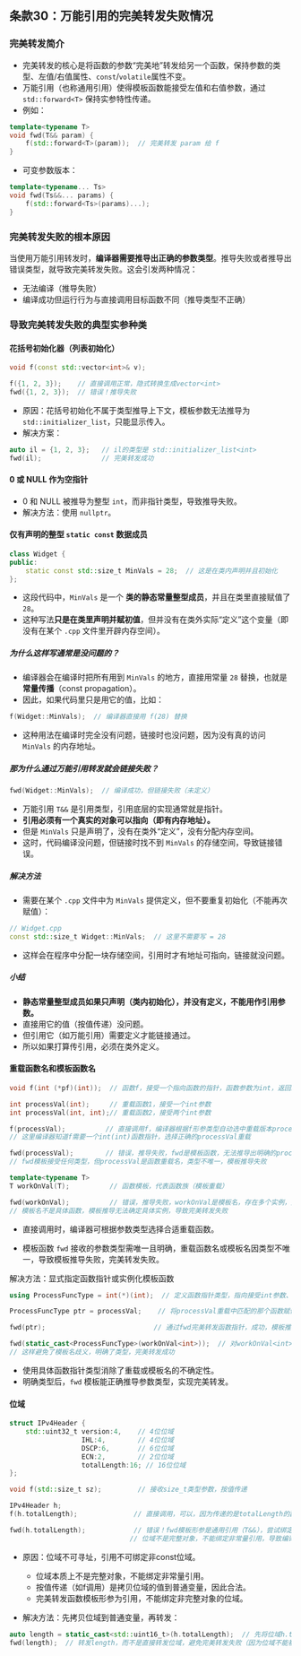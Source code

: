 ## 条款30：万能引用的完美转发失败情况

### 完美转发简介

- 完美转发的核心是将函数的参数“完美地”转发给另一个函数，保持参数的类型、左值/右值属性、`const`/`volatile`属性不变。
- 万能引用（也称通用引用）使得模板函数能接受左值和右值参数，通过 `std::forward<T>` 保持实参特性传递。
- 例如：

```cpp
template<typename T>
void fwd(T&& param) {
    f(std::forward<T>(param));  // 完美转发 param 给 f
}
```

- 可变参数版本：

```cpp
template<typename... Ts>
void fwd(Ts&&... params) {
    f(std::forward<Ts>(params)...);
}
```

### 完美转发失败的根本原因

当使用万能引用转发时，**编译器需要推导出正确的参数类型**。推导失败或者推导出错误类型，就导致完美转发失败。这会引发两种情况：

- 无法编译（推导失败）
- 编译成功但运行行为与直接调用目标函数不同（推导类型不正确）

### 导致完美转发失败的典型实参种类

#### 花括号初始化器（列表初始化）

```cpp
void f(const std::vector<int>& v);

f({1, 2, 3});    // 直接调用正常，隐式转换生成vector<int>
fwd({1, 2, 3});  // 错误！推导失败
```

- 原因：花括号初始化不属于类型推导上下文，模板参数无法推导为 `std::initializer_list`，只能显示传入。
- 解决方案：

```cpp
auto il = {1, 2, 3};   // il的类型是 std::initializer_list<int>
fwd(il);               // 完美转发成功
```

#### 0 或 NULL 作为空指针

- 0 和 NULL 被推导为整型 `int`，而非指针类型，导致推导失败。
- 解决方法：使用 `nullptr`。

#### 仅有声明的整型 `static const` 数据成员

```cpp
class Widget {
public:
    static const std::size_t MinVals = 28;  // 这是在类内声明并且初始化
};
```

- 这段代码中，`MinVals` 是一个 **类的静态常量整型成员**，并且在类里直接赋值了 `28`。
- 这种写法**只是在类里声明并赋初值**，但并没有在类外实际“定义”这个变量（即没有在某个 `.cpp` 文件里开辟内存空间）。

##### 为什么这样写通常是没问题的？

- 编译器会在编译时把所有用到 `MinVals` 的地方，直接用常量 `28` 替换，也就是**常量传播**（const propagation）。
- 因此，如果代码里只是用它的值，比如：

```cpp
f(Widget::MinVals);  // 编译器直接用 f(28) 替换
```

- 这种用法在编译时完全没有问题，链接时也没问题，因为没有真的访问 `MinVals` 的内存地址。

##### 那为什么通过万能引用转发就会链接失败？

```cpp
fwd(Widget::MinVals);  // 编译成功，但链接失败（未定义）
```

- 万能引用 `T&&` 是引用类型，引用底层的实现通常就是指针。
- **引用必须有一个真实的对象可以指向（即有内存地址）。**
- 但是 `MinVals` 只是声明了，没有在类外“定义”，没有分配内存空间。
- 这时，代码编译没问题，但链接时找不到 `MinVals` 的存储空间，导致链接错误。

##### 解决方法

- 需要在某个 `.cpp` 文件中为 `MinVals` 提供定义，但不要重复初始化（不能再次赋值）：

```cpp
// Widget.cpp
const std::size_t Widget::MinVals;  // 这里不需要写 = 28
```

- 这样会在程序中分配一块存储空间，引用时才有地址可指向，链接就没问题。

##### 小结

- **静态常量整型成员如果只声明（类内初始化），并没有定义，不能用作引用参数。**
- 直接用它的值（按值传递）没问题。
- 但引用它（如万能引用）需要定义才能链接通过。
- 所以如果打算传引用，必须在类外定义。

#### 重载函数名和模板函数名

```cpp
void f(int (*pf)(int));  // 函数f，接受一个指向函数的指针，函数参数为int，返回int

int processVal(int);     // 重载函数1，接受一个int参数
int processVal(int, int);// 重载函数2，接受两个int参数

f(processVal);          // 直接调用f，编译器根据f形参类型自动选中重载版本processVal(int)
// 这里编译器知道f需要一个int(int)函数指针，选择正确的processVal重载

fwd(processVal);        // 错误，推导失败，fwd是模板函数，无法推导出明确的processVal类型
// fwd模板接受任何类型，但processVal是函数重载名，类型不唯一，模板推导失败

template<typename T>
T workOnVal(T);          // 函数模板，代表函数族（模板重载）

fwd(workOnVal);          // 错误，推导失败，workOnVal是模板名，存在多个实例，无法推导出唯一类型
// 模板名不是具体函数，模板推导无法确定具体实例，导致完美转发失败
```

- 直接调用时，编译器可根据参数类型选择合适重载函数。

- 模板函数 `fwd` 接收的参数类型需唯一且明确，重载函数名或模板名因类型不唯一，导致模板推导失败，完美转发失败。


解决方法：显式指定函数指针或实例化模板函数

```cpp
using ProcessFuncType = int(*)(int);  // 定义函数指针类型，指向接受int参数、返回int的函数

ProcessFuncType ptr = processVal;    // 将processVal重载中匹配的那个函数赋值给函数指针ptr

fwd(ptr);                           // 通过fwd完美转发函数指针，成功，模板推导出明确类型

fwd(static_cast<ProcessFuncType>(workOnVal<int>));  // 对workOnVal<int>实例强制类型转换为函数指针类型，再完美转发
// 这样避免了模板名歧义，明确了类型，完美转发成功
```

- 使用具体函数指针类型消除了重载或模板名的不确定性。
- 明确类型后，`fwd` 模板能正确推导参数类型，实现完美转发。

#### 位域

```cpp
struct IPv4Header {
    std::uint32_t version:4,    // 4位位域
                  IHL:4,        // 4位位域
                  DSCP:6,       // 6位位域
                  ECN:2,        // 2位位域
                  totalLength:16; // 16位位域
};

void f(std::size_t sz);         // 接收size_t类型参数，按值传递

IPv4Header h;
f(h.totalLength);              // 直接调用，可以，因为传递的是totalLength的副本（按值传递）

fwd(h.totalLength);            // 错误！fwd模板形参是通用引用（T&&），尝试绑定非const引用到位域
                              // 位域不是完整对象，不能绑定非常量引用，导致编译错误
```

- 原因：位域不可寻址，引用不可绑定非const位域。
  - 位域本质上不是完整对象，不能绑定非常量引用。
  - 按值传递（如f调用）是拷贝位域的值到普通变量，因此合法。
  - 完美转发函数模板形参为引用，不能绑定非完整对象的位域。

- 解决方法：先拷贝位域到普通变量，再转发：

```cpp
auto length = static_cast<std::uint16_t>(h.totalLength);  // 先将位域h.totalLength的值复制到一个普通的uint16_t变量length中
fwd(length);  // 转发length，而不是直接转发位域，避免完美转发失败（因为位域不能被非const引用绑定）
```